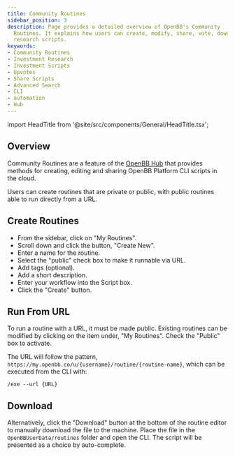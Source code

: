 ```yaml
---
title: Community Routines
sidebar_position: 3
description: Page provides a detailed overview of OpenBB's Community
  Routines. It explains how users can create, modify, share, vote, download, and search for investment
  research scripts.
keywords:
- Community Routines
- Investment Research
- Investment Scripts
- Upvotes
- Share Scripts
- Advanced Search
- CLI
- automation
- Hub
---
```


import HeadTitle from '@site/src/components/General/HeadTitle.tsx';

<HeadTitle title="Community Routines - Routines - | OpenBB Platform CLI Docs" />

## Overview

Community Routines are a feature of the [OpenBB Hub](https://my.openbb.co) that provides methods for creating, editing and sharing OpenBB Platform CLI scripts in the cloud.

Users can create routines that are private or public, with public routines able to run directly from a URL.

## Create Routines

- From the sidebar, click on "My Routines".
- Scroll down and click the button, "Create New".
- Enter a name for the routine.
- Select the "public" check box to make it runnable via URL.
- Add tags (optional).
- Add a short description.
- Enter your workflow into the Script box.
- Click the "Create" button.

## Run From URL

To run a routine with a URL, it must be made public. Existing routines can be modified by clicking on the item under, "My Routines". Check the "Public" box to activate.

The URL will follow the pattern, `https://my.openbb.co/u/{username}/routine/{routine-name}`, which can be executed from the CLI with:

```console
/exe --url {URL}
```

## Download

Alternatively, click the "Download" button at the bottom of the routine editor to manually download the file to the machine. Place the file in the `OpenBBUserData/routines` folder and open the CLI. The script will be presented as a choice by auto-complete.
